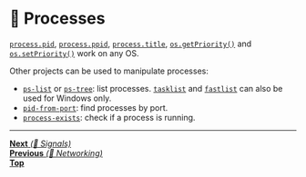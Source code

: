 # 📡 Processes

[`process.pid`](https://nodejs.org/api/process.html#process_process_pid),
[`process.ppid`](https://nodejs.org/api/process.html#process_process_ppid),
[`process.title`](https://nodejs.org/api/process.html#process_process_title),
[`os.getPriority()`](https://nodejs.org/api/os.html#os_os_getpriority_pid) and
[`os.setPriority()`](https://nodejs.org/api/os.html#os_os_setpriority_pid_priority)
work on any OS.

Other projects can be used to manipulate processes:

- [`ps-list`](https://github.com/sindresorhus/ps-list) or
  [`ps-tree`](https://github.com/indexzero/ps-tree): list processes.
  [`tasklist`](https://github.com/sindresorhus/tasklist) and
  [`fastlist`](https://github.com/MarkTiedemann/fastlist) can also be used for
  Windows only.
- [`pid-from-port`](https://github.com/kevva/pid-from-port): find processes by
  port.
- [`process-exists`](https://github.com/sindresorhus/process-exists): check if a
  process is running.

<hr>

[**Next** _(📡 Signals)_](signals.md)<br>
[**Previous** _(📡 Networking)_](networking.md)<br> [**Top**](README.md)<br>
